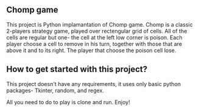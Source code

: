   Chomp game
  -----------
  This project is Python implamantation of Chomp game. 
  Chomp is a classic 2-players strategy game, played over rectengular grid of cells.
  All of the cells are regular but one- the cell at the left low corner is poison.
  Each player choose a cell to remove in his turn, together with those that are above it and to its right.
  The player that choose the poison cell lose. 
  
  
  How to get started with this project?
  -----------
  This project doesn't have any requirements, it uses only basic python packages- Tkinter, random, and regex. 
  
  All you need to do to play is clone and run. Enjoy!
  
